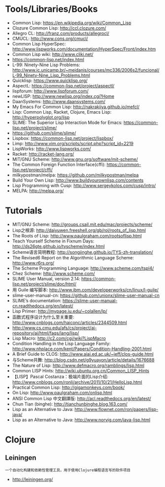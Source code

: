 # Tools/Libraries/Books

* Common Lisp: https://en.wikipedia.org/wiki/Common_Lisp
* Clozure Common Lisp: http://ccl.clozure.com/
* Allegro CL: http://franz.com/products/allegrocl/
* CMUCL: http://www.cons.org/cmucl/
* Common Lisp HyperSpec: http://www.lispworks.com/documentation/HyperSpec/Front/index.htm
* Common Lisp wiki: http://www.cliki.net/
* https://common-lisp.net/index.html
* L-99: Ninety-Nine Lisp Problems: http://www.ic.unicamp.br/~meidanis/courses/mc336/2006s2/funcional/L-99_Ninety-Nine_Lisp_Problems.html
* Quicklisp: https://www.quicklisp.org/
* AspectL: https://common-lisp.net/project/aspectl/
* lispforum: http://www.lispforum.com/
* newLISP: http://www.newlisp.org/index.cgi?Home
* DaanSystems: http://www.daansystems.com/
* My Emacs For Common Lisp: http://nakrakiiya.github.io/mefcl/
* Lisp: Common Lisp, Racket, Clojure, Emacs Lisp: http://hyperpolyglot.org/lisp
* SLIME: The Superior Lisp Interaction Mode for Emacs: https://common-lisp.net/project/slime/
* https://github.com/slime/slime/
* Lispbox: https://common-lisp.net/project/lispbox/
* Limp: http://www.vim.org/scripts/script.php?script_id=2219
* LispWorks: http://www.lispworks.com/
* Racket: http://racket-lang.org/
* MIT/GNU Scheme: http://www.gnu.org/software/mit-scheme/
* The Common Foreign Function Interface(cffi): https://common-lisp.net/project/cffi/
* milkypostman/melpa: https://github.com/milkypostman/melpa
* Build Your Own Lisp: http://www.buildyourownlisp.com/contents
* Lisp Programming with Cusp: http://www.sergeykolos.com/cusp/intro/
* MELPA: http://melpa.org/

# Tutorials

* MIT/GNU Scheme: http://groups.csail.mit.edu/mac/projects/scheme/
* Lisp之根源: http://daiyuwen.freeshell.org/gb/rol/roots_of_lisp.html
* The Roots of Lisp: http://www.paulgraham.com/rootsoflisp.html
* Teach Yourself Scheme in Fixnum Days: http://ds26gte.github.io/tyscheme/index.html
* Scheme语言简明教程: http://songjinghe.github.io/TYS-zh-translation/
* The Revised6 Report on the Algorithmic Language Scheme: http://www.r6rs.org/ 
* The Scheme Programming Language: http://www.scheme.com/tspl4/
* Chez Scheme: http://www.scheme.com/
* SLIME User Manual, version 2.14: https://common-lisp.net/project/slime/doc/html/
* 用 Guile 编写脚本: http://www.ibm.com/developerworks/cn/linux/l-guile/
* slime-user-manual-cn: https://github.com/unionx/slime-user-manual-cn
* SLIME’s documentation: https://slime-user-manual-cn.readthedocs.org/en/latest/
* Lisp Primer: http://mypage.iu.edu/~colallen/lp/
* 函数式程序设计为什么至关重要: http://www.cnblogs.com/haiconc/articles/2344509.html
* http://www.cs.cmu.edu/afs/cs/project/ai-repository/ai/html/faqs/lang/lisp/
* Lisp Macro: http://c2.com/cgi/wiki?LispMacro
* Condition Handling in the Lisp Language Family: http://www.nhplace.com/kent/Papers/Condition-Handling-2001.html
* A Brief Guide to CLOS: http://www.aiai.ed.ac.uk/~jeff/clos-guide.html
* 与Scheme共舞: http://blog.csdn.net/g9yuayon/article/details/1676688
* The Nature of Lisp: http://www.defmacro.org/ramblings/lisp.html
* Common LISP Hints: http://wiki.ubuntu.org.cn/Common_LISP_Hints
* 【LISP】Pascal Costanza：极端片面的Lisp介绍: http://www.cnblogs.com/ronli/archive/2011/10/21/HelloLisp.html
* Practical Common Lisp: http://gigamonkeys.com/book/
* On Lisp: http://www.paulgraham.com/onlisp.html
* ANSI Common Lisp 中文翻譯版: http://acl.readthedocs.org/en/latest/
* Chun Tian (binghe): http://tianchunbinghe.blog.163.com/
* Lisp as an Alternative to Java: http://www.flownet.com/ron/papers/lisp-java/
* Lisp as an Alternative to Java: http://www.norvig.com/java-lisp.html


# Clojure

## Leiningen

    一个自动化构建和依赖性管理工具，用于使用Clojure编程语言写的软件项目

* http://leiningen.org/
